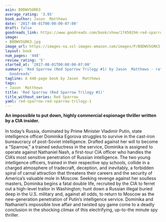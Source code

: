 ```yaml
---
asin: B0DWV5GRK3
average_rating: '3.95'
book_author: Jason  Matthews
date: '2017-08-01T00:00:00-07:00'
draft: false
goodreads_link: https://www.goodreads.com/book/show/17450194-red-sparrow
image:
- B0DWV5GRK3.jpg
image_url: https://images-na.ssl-images-amazon.com/images/P/B0DWV5GRK3.01._SCLZZZZZZZ.jpg
layout: book
num_pages: '448'
review_rating: '5'
started_at: '2017-08-01T00:00:00-07:00'
summary: 'Red Sparrow (Red Sparrow Trilogy #1) by Jason  Matthews - rated 3.95/5 on
  Goodreads'
tagline: A 448-page book by Jason  Matthews
tags:
- Jason  Matthews
title: 'Red Sparrow (Red Sparrow Trilogy #1)'
title_without_series: Red Sparrow
yaml: red-sparrow-red-sparrow-trilogy-1
---
```


<b>An impossible to put down, highly commercial espionage thriller written by a CIA insider.</b><br /><br />In today’s Russia, dominated by Prime Minister Vladimir Putin, state intelligence officer Dominika Egorova struggles to survive in the cast-iron bureaucracy of post-Soviet intelligence. Drafted against her will to become a “Sparrow,” a trained seductress in the service, Dominika is assigned to operate against Nathaniel Nash, a first-tour CIA officer who handles the CIA’s most sensitive penetration of Russian intelligence. The two young intelligence officers, trained in their respective spy schools, collide in a charged atmosphere of tradecraft, deception, and inevitably, a forbidden spiral of carnal attraction that threatens their careers and the security of America’s valuable mole in Moscow. Seeking revenge against her soulless masters, Dominika begins a fatal double life, recruited by the CIA to ferret out a high-level traitor in Washington; hunt down a Russian illegal buried deep in the U.S. military and, against all odds, to return to Moscow as the new-generation penetration of Putin’s intelligence service. Dominika and Nathaniel’s impossible love affair and twisted spy game come to a deadly conclusion in the shocking climax of this electrifying, up-to-the minute spy thriller.